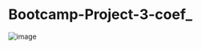 # Bootcamp-Project-3-coef_

![image](https://user-images.githubusercontent.com/87912604/202450911-d2aa1d49-76ba-4ab2-9bc7-3a7159be73e2.png)

